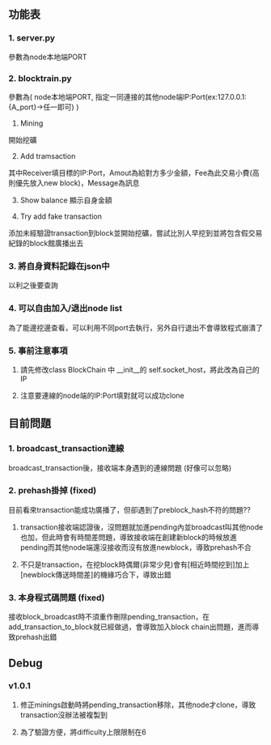 ## 功能表
### 1. server.py

參數為node本地端PORT

### 2. blocktrain.py

參數為( node本地端PORT, 指定一同連接的其他node端IP:Port(ex:127.0.0.1:{A_port}->任一即可) )

1. Mining

開始挖礦

2. Add tramsaction

其中Receiver填目標的IP:Port，Amout為給對方多少金額，Fee為此交易小費(高則優先放入new block)，Message為訊息

3. Show balance
顯示自身金額

4. Try add fake transaction

添加未經驗證transaction到block並開始挖礦，嘗試比別人早挖到並將包含假交易紀錄的block館廣播出去

### 3. 將自身資料記錄在json中

以利之後要查詢

### 4. 可以自由加入/退出node list

為了能邊挖邊查看，可以利用不同port去執行，另外自行退出不會導致程式崩潰了

### 5. 事前注意事項

1. 請先修改class BlockChain 中 __init__的 self.socket_host，將此改為自己的IP

2. 注意要連線的node端的IP:Port填對就可以成功clone

## 目前問題
### 1. broadcast_transaction連線

broadcast_transaction後，接收端本身遇到的連線問題 (好像可以忽略)

### 2. prehash掛掉 (fixed)

目前看來transaction能成功廣播了，但卻遇到了preblock_hash不符的問題??

1. transaction接收端認證後，沒問題就加進pending內並broadcast叫其他node也加，但此時會有時間差問題，導致接收端在創建新block的時候放進pending而其他node端還沒接收而沒有放進newblock，導致prehash不合

2. 不只是transaction，在挖block時偶爾(非常少見)會有[相近時間挖到]加上[newblock傳送時間差]的機緣巧合下，導致出錯

### 3. 本身程式碼問題 (fixed)

接收block_broadcast時不須重作刪除pending_transaction，在add_transaction_to_block就已經做過，會導致加入block chain出問題，進而導致prehash出錯

## Debug
### v1.0.1

1. 修正minings啟動時將pending_transaction移除，其他node才clone，導致transaction沒辦法被複製到

2. 為了驗證方便，將difficulty上限限制在6